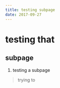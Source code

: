 ```yaml
---
title: testing subpage
date: 2017-09-27
---
```


# testing that
## subpage

1. testing a subpage
> trying to
